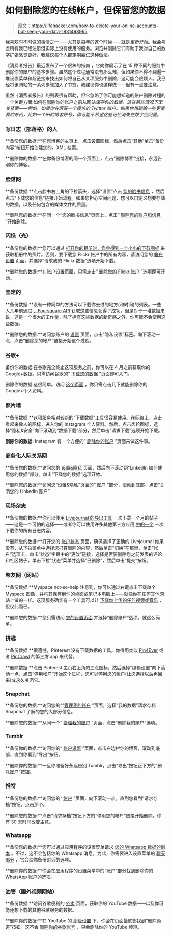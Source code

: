 # 如何删除您的在线帐户，但保留您的数据

> 原文：<https://lifehacker.com/how-to-delete-your-online-accounts-but-keep-your-data-1831498965>



我喜欢时不时做的事情之一——尤其是每年的这个时候——就是*重新开始*。我会考虑所有我已经注册但实际上没有使用的服务。浏览并删除它们有助于我对自己的数字扩张感觉更好，我建议每个人都定期尝试这种做法。



《消费者报告》最近发布了一个很棒的指南 ，它向你展示了在 15 种不同的服务中删除你的账户的基本步骤。虽然这个过程通常没有那么难，但如果你不得不翻遍一堆设置菜单和超链接来找出如何将自己从某项服务中删除，这可能会很烦人。我已经将该网站的一系列步骤加入了书签，我建议你也这样做——但有一点要注意。

虽然《消费者报告》的列表很有帮助，但它忽略了你可能想知道的账户删除过程的一个关键方面:如何在删除你的账户之前从网站*保存你的数据。这在某些情况下无关紧要——例如，如果你在屏蔽一个模仿的 Twitter 账户。如果你想删除一些更重要的东西，比如一个旧的博客账号，你可能不希望这些记忆消失在数字空间里。*

### 写日志（部落格）的人

**备份您的数据:**在您博客的主页上，点击设置图标，然后点击“其他”单击“备份内容”按钮开始创建您的。XML 档案。

**删除你的数据:**在你备份博客的同一个页面上，点击“删除博客”链接，永远告别你的博客。

### 脸谱网

**备份数据:**点击脸书右上角的下拉箭头，选择“设置”点击 [您的脸书信息](https://www.facebook.com/settings?tab=your_facebook_information) ，然后点击“下载您的信息”链接开始流程。如果您担心空间问题，您可以自定义想要存储的数据，以及任何包含的媒体文件的质量。

**删除您的数据:**在同一个“您的脸书信息”页面上，点击“ [删除您的账户和信息](https://www.facebook.com/help/delete_account/) ”开始删除。

### 闪烁（光）

**备份您的数据:**您可以通过 [打开您的相册时，您会得到一个小小的下载图标](https://help.flickr.com/en_us/download-photos-or-albums-in-flickr-HJeLjhQskX) 来获取相册中的照片。否则，要下载您 Flickr 帐户中的所有内容，请访问您的 [帐户设置](https://www.flickr.com/account) 页面，并选择“请求我的 Flickr 数据”选项开始下载。

**删除您的数据:**在账户设置页面，只需点击“ [删除您的 Flickr 账户](https://help.flickr.com/en_us/delete-your-flickr-account-rJlTJpQiJX) ”选项即可开始。

### 坚定的

**备份数据:**没有一种简单的方法可以下载你去过的地方(和时间)的列表。一些人几年前通过 [、Foursquare API](https://www.reddit.com/r/Foursquare/comments/2d6yzc/how_do_i_download_my_data/) 获取这些信息获得了成功，但是对于一堆数据来说，这是一个很大的工作量，除了拥有这些数据的新奇感之外，你可能不会使用这些数据。

**删除您的数据:**访问您账户的 [设置](http://foursquare.com/settings) 页面，点击“隐私设置”标签。向下滚动一点，点击“删除您的帐户”链接开始这个过程。

### 谷歌+

备份你的数据:在谷歌完全终止这项服务之前，你可以在 4 月之前获取你的 Google+数据。只需访问谷歌的“ [下载您的数据](https://takeout.google.com/settings/takeout/custom/circles,plus_one,plus_communities,stream) ”页面即可入门。

删除你的数据:这很简单。访问 [这个页面](http://plus.google.com/downgrade) ，你只需点击几下就能删除你的 Google+个人资料。

### 照片墙

**备份数据:**这项服务相对较新的“下载数据”工具很容易使用。在网络上，点击看起来像人的图标，进入你的 Instagram 个人资料。然后，点击齿轮图标，选择“隐私&安全”向下滚动到“数据下载”部分，然后单击“请求下载”选项开始下载。

**删除你的数据:** Instagram 有一个方便的“ [删除你的账户](https://www.instagram.com/accounts/remove/request/permanent/) ”页面来做这件事。

### 商务化人际关系网

**备份您的数据:**访问您的 [设置&隐私](https://www.linkedin.com/psettings/) 页面，然后向下滚动到“LinkedIn 如何使用您的数据”部分。单击“下载您的数据”选项开始。

**删除您的数据:**访问您“设置&隐私”页面的“ [账户](https://www.linkedin.com/psettings/account) ”部分，滚动到底部，点击“关闭您的 LinkedIn 账户”

### 现场杂志

**备份你的数据:**你可以使用 [Livejournal 的导出工具](https://www.livejournal.com/support/faq/8.html) 一次下载一个月的帖子——这是一个可怕的选择——或者你可以使用许多其他第三方应用 [中的一个](https://www.archiveteam.org/index.php?title=LiveJournal#Backup_Tools) 一次下载你的所有日志内容。

**删除您的数据:**打开您的 [账户状态](http://www.livejournal.com/accountstatus.bml) 页面，确保选择了正确的 Livejournal 如果没有，从下拉菜单中选择您打算删除的内容，然后单击“切换”在那里，单击“帐户”选项卡，单击“状态”字段中的“更改”链接，选择是否要删除您之前发表的评论和社区帖子，单击下拉“状态”菜单并选择“已删除”，然后单击“提交”按钮。

### 聚友网（网站）

**备份数据:**Myspace not-so-help 注意到，你可以通过右键点击下载单个 Myspace 图像，并将其保存到你的桌面或笔记本电脑上——就像你在任何其他网站上做的一样。这项服务确实有一个工具可以让 [下载你上传的任何视频或音乐](https://help.myspace.com/hc/en-us/articles/202591250-How-Do-I-Download-or-Save-My-Stuff-) ，但仅此而已。

**删除您的数据:**您只需访问 [您的设置页面](https://myspace.com/settings/profile) 并选择“删除账户”选项。就这么简单。

### 拼趣

**备份数据:**很遗憾，Pinterest 没有下载数据的工具。你得用类似 [Pin4Ever](https://www.pin4ever.com/) 或者 [PinCrawl](https://github.com/kpauly2/PinCrawl) 的第三方 app 来代替。

**删除数据:**点击 Pinterest 主页右上角的三点图标，然后选择“编辑设置”向下滚动一点，点击“停用帐户”开始这个过程，您可以停用您的帐户(让您选择以后再回来)或永久关闭它。

### Snapchat

**备份您的数据:**访问您的“”[管理我的账户](https://accounts.snapchat.com/accounts/welcome) ”页面，选择“我的数据”请求存档 Snapchat 了解的您的大部分信息。

**删除您的数据:**从同一个“ [管理我的账户](https://accounts.snapchat.com/accounts/welcome) ”页面，点击“删除我的账户”选项。

### Tumblr

**备份你的数据:**访问你的“ [账户设置](https://www.tumblr.com/settings/account) ”页面，点击右边栏你的博客，滚动到底部，直到你看到“导出”按钮。

**删除你的数据:**一旦你准备好永远告别 Tumblr，点击“导出”按钮正下方的“删除账户”按钮。

### 推特

**备份您的数据:**访问您的“ [账户](https://twitter.com/settings/account) ”页面，向下滚动一点，直到您看到“请求存档”按钮。点击那个。

**删除您的数据:**点击“请求存档”按钮下方的“停用您的帐户”链接开始删除。你有 30 天时间改变主意。

### Whatsapp

**备份您的数据:**您可以通过应用程序的设置菜单请求 [您的 Whatsapp 数据的副本](https://faq.whatsapp.com/general/26000110) 。不过，这不会包括你的 Whatsapp 消息。为此，你需要进入设置菜单的 [聊天部分](https://faq.whatsapp.com/en/android/23756533/?category=5245251) ，它会给你备份对话的选项。

**删除你的数据:**你会在应用程序的设置菜单中的“账户”部分找到删除你的 WhatsApp 账户的选项。

### 油管（国外视频网站）

**备份数据:**访问谷歌便利的 [外卖](https://takeout.google.com/) 页面，获取你的 YouTube 数据——以及你可能还想下载的其他谷歌服务的数据。

**删除你的数据:**在 YouTube 的 [高级设置](https://www.youtube.com/account_advanced) 下，你会在页面最底部找到“删除频道”按钮。这不会 [删除你的谷歌账号](https://support.google.com/accounts/answer/32046?hl=en) ，只会删除你的 YouTube 频道。